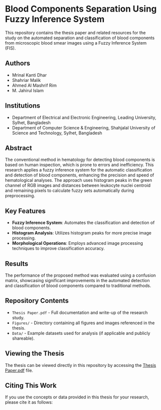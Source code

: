 # Blood Components Separation Using Fuzzy Inference System

This repository contains the thesis paper and related resources for the study on the automated separation and classification of blood components from microscopic blood smear images using a Fuzzy Inference System (FIS). 

## Authors
- Mrinal Kanti Dhar
- Shahriar Malik
- Ahmed Al Mashrif Rim
- M. Jahirul Islam

## Institutions
- Department of Electrical and Electronic Engineering, Leading University, Sylhet, Bangladesh
- Department of Computer Science & Engineering, Shahjalal University of Science and Technology, Sylhet, Bangladesh

## Abstract
The conventional method in hematology for detecting blood components is based on human inspection, which is prone to errors and inefficiency. This research applies a fuzzy inference system for the automatic classification and detection of blood components, enhancing the precision and speed of hematological analyses. The approach uses histogram peaks in the green channel of RGB images and distances between leukocyte nuclei centroid and remaining pixels to calculate fuzzy sets automatically during preprocessing.

## Key Features
- **Fuzzy Inference System**: Automates the classification and detection of blood components.
- **Histogram Analysis**: Utilizes histogram peaks for more precise image processing.
- **Morphological Operations**: Employs advanced image processing techniques to improve classification accuracy.

## Results
The performance of the proposed method was evaluated using a confusion matrix, showcasing significant improvements in the automated detection and classification of blood components compared to traditional methods.

## Repository Contents
- `Thesis Paper.pdf` - Full documentation and write-up of the research study.
- `Figures/` - Directory containing all figures and images referenced in the thesis.
- `Data/` - Example datasets used for analysis (if applicable and publicly shareable).

## Viewing the Thesis
The thesis can be viewed directly in this repository by accessing the [Thesis Paper.pdf](./Thesis%20Paper%20(1).pdf) file.

## Citing This Work
If you use the concepts or data provided in this thesis for your research, please cite it as follows:
